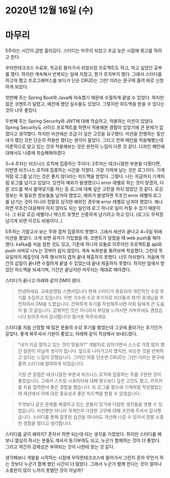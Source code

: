 # 2020년 12월 16일 (수)

# 마무리

5주라는 시간이 금방 흘러갔다. 스터디는 마무리 되었고 조금 늦은 시점에 회고를 하려고 한다.

우아한테크코스 수료후, 학교로 돌아가서 쉬엄쉬엄 프로젝트도 하고, 하고 싶었던 공부를 했다. 하지만 계속해서 반복되는 일에 지쳤고, 뭔가 흐지부지 했다. 그래서 스터디를 하고자 했고 프로그래머스를 보다가 단순 CRUD는 그만! 이라는 문구에 홀려 바로 신청하게 되었다.

첫번째 주는 Spring Boot와 Java에 익숙했기 때문에 수월하게 끝낼 수 있었다. 하지만 많은 코멘트가 달렸고, 예전에 했던 실수들도 있었다. 그렇지만 피드백을 받을 수 있다는 것이 너무 좋았다.

두번째 주는 Spring Security와 JWT에 대해 학습하고, 적용하는 미션이 있었다. Spring Security도 사이드 프로젝트를 하면서 적용해본 경험이 있었기에 큰 문제가 없겠다고 생각했다. 하지만 미션에선 조금 더 깊은 고민을 요구했다. 미션을 진행하는 동안 내가 했던 것은 단순히 적용만 했다는 생각이 들었다. 그리고 전략 패턴을 적용해봤는데 이론적으로 알고 있는 것과 적용해보는 것은 완전히 느낌이 다른 것 같다. 디자인 패턴에 대해서도 나중에 학습해봐야겠다.

3~4 주차는 비즈니스 로직에 집중하는 주이다. 2주차는 테크니컬한 부분을 다뤘다면, 이번엔 비즈니스 로직에 집중하는 시간을 가졌다. 가장 기억에 남는 것은 로그이다. 기계처럼 로그를 남기는 것은 좋지 않다라는 피드백을 받았다. 그렇다. 나는 지금까지 기계처럼 로그를 남기고 있었다. 당연히 예외가 발생했으니 error 레벨로 하는 것이 맞겠지, 다른 코드를 복사 붙여넣기를 하는 등 로그에 대해 깊은 고민을 하지 않았던 것 같다. 로깅 정보는 꼭 필요한 정보들을 남겨야 했었고, 예외가 발생하면 무조건 error 레벨의 로그를 남기는 것이 아니라 정말로 심각한 예외인 경우에 error 레벨로 남겨야 했었다. 왜냐하면 무조건 대응해야 하지 않아도 되는 일인데 로그 하나로 일이 커질 수 있기 때문이다. 그 뒤로 로깅 레벨이나 텍스트 포맷은 신중하게 남기려고 하고 있다. (로그도 무작정 남기게 되면 이것도 비용이다..)

5주차는 기말고사 보는 주와 겹쳐 집중하지 못했다. 그래서 세션이 끝나고 4~5일 뒤에 미션을 봤었다. 크게 보면 유저가 가입했을 때, 코멘트가 달렸을 때 web push를 해야 했다. kafka를 처음 접한 것도 있고, 기존에 하나의 모듈로 이루어진 프로젝트를 api와 push 서버로 나누는 것부터 쉽지 않았다. 계속 녹화본을 돌려보며 학습했다. 그런데 목요일까지 제출인데 가족 행사까지 겹처 끝내 제출하지 못했다. 너무 아쉬웠다. 처음에 약간의 삽질이 끝나면 수월하게 끝낼 수 있었는데 끝내 제출하지 못했다. 하지만 앞에서 받았던 피드백을 되새기며, 기간은 끝났지만 마무리는 제대로 해야겠다.

스터디가 끝나고 아래와 같이 DM이 왔다.

> 안녕하세요. 교육운영팀 스펜서입니다
현재 스터디가 종료되어 개인적인 수강 후기를 수집하고 있습니다.
이번 기수의 수강 후기자로
리더들과 제가! 효재님을 추천하여서 DM을 드렸습니다.
간략하게 후기를 작성해주시면 저희 팀에게 큰 도움이 될 것 같습니다.
강제적인 것은 아니라서 부담을 느끼시면 거부하셔도 괜찮습니다
읽어주셔서 감사합니다! 즐거운 하루되세요

스터디를 처음 신청할 때 많은 분들의 수강 후기를 봤었는데 그곳에 올라가는 후기인거 같았다. 좋게 봐주셔서 기분이 좋았고, 아래와 같이 작성해서 보내드렸다.

> “내가 지금 잘하고 있는 것이 맞을까?”
개발자로 살아가면서 스스로 가장 많이 했던 질문이 아닐까 생각이 듭니다.
앞으로 나아가고자 했지만, 비슷한 것을 반복하고 있다는 느낌이 강했습니다.
그러던 와중 단순한 CRUD는 그만! 이라는 문구에 홀려 스터디에 참여하게 되었습니다.

> 가장 큰 장점은 테크니컬한 부분과 비즈니스 로직에 집중하는 주를 구분한 것이 좋았습니다.
그래서 스프링 시큐리티에 대해 평소보다 깊은 고민도 했고, 카프카를 처음 접하면서 좋은 경험을 했습니다.
또 로그를 평소에 기계처럼 작성했었는데 세션에서 이에 대한 중요성과 좋은 피드백을 받을 수 있었습니다.

> 무엇보다 같은 문제를 해결하고 있는 분들이 있기에 다양한 생각들을 엿볼 수 있었습니다.
미션뿐만 아니라 개개인의 다양한 고민에 대해 조언해 주셔서 감사했습니다.
스터디를 통해 잘못된 습관을 하나라도 개선해 나갈 수 있어서 정말 소중한 경험을 했다고 생각합니다.

스터디를 굳이 왜하지? 혼자서 하면 되는데 라는 생각을 가졌었다. 하지만 스터디를 해보니 열심히 하시는 분들도 계셔서 동기부여도 되고, 누군가 함께하는 것이 더 좋았다. 그리고 약간의 강제성은 부여되는 것이 나한테 맞는 것 같다.

생각해보니 개발을 시작하는 시점에 우아한테크코스에 들어가서 그런지 혼자 무언가 하는 것보다 누군가 함께 했던 시간이 더 많았다. 그래서 누군가 함께 한다는 것이 얼마나 소중한지 많이 느끼지 못했던 것이 아닐까?
